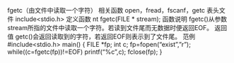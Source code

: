 

fgetc（由文件中读取一个字符）
相关函数
open，fread，fscanf，getc
表头文件
include<stdio.h>
定义函数
nt fgetc(FILE * stream);
函数说明
fgetc()从参数stream所指的文件中读取一个字符。若读到文件尾而无数据时便返回EOF。
返回值
getc()会返回读取到的字符，若返回EOF则表示到了文件尾。
范例
#include<stdio.h>
main()
{
FILE *fp;
int c;
fp=fopen(“exist”,”r”);
while((c=fgetc(fp))!=EOF)
printf(“%c”,c);
fclose(fp);
}